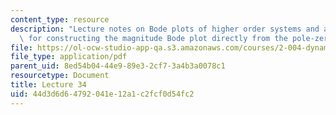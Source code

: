 ```yaml
---
content_type: resource
description: "Lecture notes on Bode plots of higher order systems and a simple method\
  \ for constructing the magnitude Bode plot directly from the pole-zero plot.\r\n"
file: https://ol-ocw-studio-app-qa.s3.amazonaws.com/courses/2-004-dynamics-and-control-ii-spring-2008/44d3d6d64792041e12a1c2fcf0d54fc2_lecture_34.pdf
file_type: application/pdf
parent_uid: 8ed54b04-44e9-89e3-2cf7-3a4b3a0078c1
resourcetype: Document
title: Lecture 34
uid: 44d3d6d6-4792-041e-12a1-c2fcf0d54fc2
---
```

